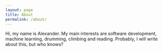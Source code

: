 ```yaml
---
layout: page
title: About
permalink: /about/
---
```


Hi, my name is Alexander. My main interests are software development, machine learning, drumming, climbing and reading. Probably, I will write about this, but who knows?

